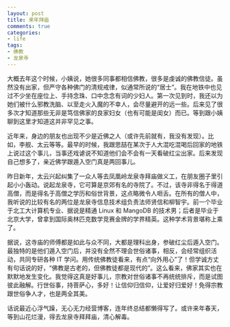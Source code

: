 ```yaml
---
layout: post
title: 来年拜庙
comments: true
categories:
- life
tags:
- 佛教
- 龙泉寺
---
```


大概去年这个时候，小姨说，她很多同事都相信佛教，很多是虔诚的佛教信徒。虽然没有出家，但严守各种佛门的清规戒律，似通常所说的“居士”。我在地铁中也见过不少坐在座位上、手持念珠、口中念念有词的少妇人。第一次见到时，我还以为她们被什么邪教洗脑、以至走火入魔的不幸人，会尽量避开的远一些。后来见了很多次才知道那些无非是笃信佛家的良家妇女（也有可能是闺女）而已。等到跟小姨聊到这里才知道这并非罕见之事。

近年来，身边的朋友也出现不少是近佛之人（或许先前就有，我没有发现）。比如，李舰、太云等等。最早的时候，我跟思喆在某次于人大混吃混喝后回家的地铁上说过这个事儿，当事还戏谑说不知道他们会不会有一天看破红尘出家。后来发现自己想多了，亲近佛学跟遁入空门真是两回事儿。

昨日新年，太云兴起纠集了一众人等去凤凰岭龙泉寺拜庙做义工，在朋友圈子里引起小小轰动。说起龙泉寺，它可算是京郊有名的寺院了。不过，该寺非得名于得道高僧，而是得名于高僧之学历和俗世背景，这点略微令人咂舌。在所有的僧人中，我听说的比较有名的两位是龙泉寺信息技术组负责法师贤信和柳智宇。前一个毕业于北工大计算机专业、据说是精通 Linux 和 MangoDB 的技术男；后者是毕业于北京大学，曾拿到国际奥林匹克数学竞赛金牌的学界精英。这种学术背景堪称上乘了。

据说，这寺庙的师傅都是如此与众不同，大都是理科出身，参破红尘后遁入空门。最独特的是他们遁入空门后，并没有全然不理会世俗诸事，相反，会经常组织活动，共同专研各种 IT 学问。用传统佛教徒看来，有点“向外用心”了！但学诚方丈有句话说的好，“佛教是古老的，但佛教徒都是现代的”。这么看来，佛家其实也在默默地发生变化。我觉得这真是好事儿，宗教对世俗诸事不再统统排斥，而是试图彼此融解。行世俗事，持菩萨心，多好！让信仰归信仰，让爱好归爱好！免得宗教跟世俗争人才，也是两全其美。

话说最近心浮气躁，无心无力经营博客，连年终总结都懒得写了。或许来年春天，等到山花烂漫，得去龙泉寺拜拜庙，清心解毒。
